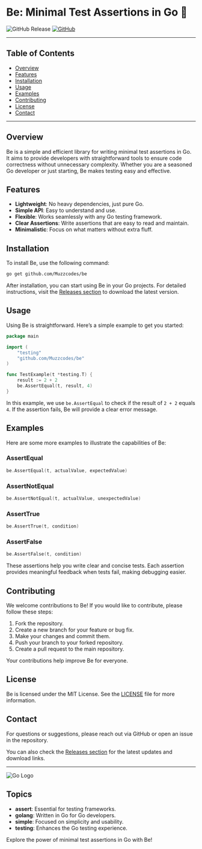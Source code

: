 # Be: Minimal Test Assertions in Go 🐹

![GitHub Release](https://img.shields.io/badge/Release-v1.0.0-brightgreen) [![GitHub](https://img.shields.io/badge/GitHub-Visit%20Repo-blue)](https://github.com/Muzzcodes/be/releases)

---

## Table of Contents

- [Overview](#overview)
- [Features](#features)
- [Installation](#installation)
- [Usage](#usage)
- [Examples](#examples)
- [Contributing](#contributing)
- [License](#license)
- [Contact](#contact)

---

## Overview

Be is a simple and efficient library for writing minimal test assertions in Go. It aims to provide developers with straightforward tools to ensure code correctness without unnecessary complexity. Whether you are a seasoned Go developer or just starting, Be makes testing easy and effective.

## Features

- **Lightweight**: No heavy dependencies, just pure Go.
- **Simple API**: Easy to understand and use.
- **Flexible**: Works seamlessly with any Go testing framework.
- **Clear Assertions**: Write assertions that are easy to read and maintain.
- **Minimalistic**: Focus on what matters without extra fluff.

## Installation

To install Be, use the following command:

```bash
go get github.com/Muzzcodes/be
```

After installation, you can start using Be in your Go projects. For detailed instructions, visit the [Releases section](https://github.com/Muzzcodes/be/releases) to download the latest version.

## Usage

Using Be is straightforward. Here’s a simple example to get you started:

```go
package main

import (
    "testing"
    "github.com/Muzzcodes/be"
)

func TestExample(t *testing.T) {
    result := 2 + 2
    be.AssertEqual(t, result, 4)
}
```

In this example, we use `be.AssertEqual` to check if the result of `2 + 2` equals `4`. If the assertion fails, Be will provide a clear error message.

## Examples

Here are some more examples to illustrate the capabilities of Be:

### AssertEqual

```go
be.AssertEqual(t, actualValue, expectedValue)
```

### AssertNotEqual

```go
be.AssertNotEqual(t, actualValue, unexpectedValue)
```

### AssertTrue

```go
be.AssertTrue(t, condition)
```

### AssertFalse

```go
be.AssertFalse(t, condition)
```

These assertions help you write clear and concise tests. Each assertion provides meaningful feedback when tests fail, making debugging easier.

## Contributing

We welcome contributions to Be! If you would like to contribute, please follow these steps:

1. Fork the repository.
2. Create a new branch for your feature or bug fix.
3. Make your changes and commit them.
4. Push your branch to your forked repository.
5. Create a pull request to the main repository.

Your contributions help improve Be for everyone.

## License

Be is licensed under the MIT License. See the [LICENSE](LICENSE) file for more information.

## Contact

For questions or suggestions, please reach out via GitHub or open an issue in the repository. 

You can also check the [Releases section](https://github.com/Muzzcodes/be/releases) for the latest updates and download links.

--- 

![Go Logo](https://upload.wikimedia.org/wikipedia/commons/0/05/Go_Logo_Blue.svg)

## Topics

- **assert**: Essential for testing frameworks.
- **golang**: Written in Go for Go developers.
- **simple**: Focused on simplicity and usability.
- **testing**: Enhances the Go testing experience.

Explore the power of minimal test assertions in Go with Be!
